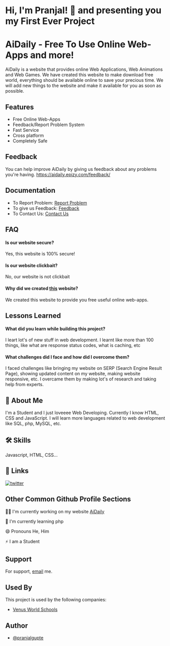 
# Hi, I'm Pranjal! 👋 and presenting you my First Ever Project


# AiDaily - Free To Use Online Web-Apps and more!

AiDaily is a website that provides online Web Applications, Web Animations and Web Games. We have created this website to make download free world, everything should be available online to save your precious time. We will add new things to the website and make it available for you as soon as possible.


## Features

- Free Online Web-Apps
- Feedback/Report Problem System
- Fast Service
- Cross platform
- Completely Safe

## Feedback

You can help improve AiDaily by giving us feedback about any problems you're having. https://aidaily.epizy.com/feedback/


## Documentation

- To Report Problem: [Report Problem](https://aidaily.epizy.com/report-problem/)
- To give us Feedback: [Feedback](https://aidaily.epizy.com/feedback/)
- To Contact Us: [Contact Us](pranjalagupte55555@gmail.com)


## FAQ

#### Is our website secure?

Yes, this website is 100% secure!

#### Is our website clickbait?

No, our website is not clickbait

#### Why did we created [this](https://aidaily.epizy.com) website?

We created this website to provide you free useful online web-apps.


## Lessons Learned

#### What did you learn while building this project?

I leart lot's of new stuff in web development. I learnt like more than 100 things, like what are response status codes, what is caching, etc

#### What challenges did I face and how did I overcome them?

I faced challenges like bringing my website on SERP (Search Engine Result Page), showing updated content on my website, making website responsive, etc. I overcame them by making lot's of research and taking help from experts.
## 🚀 About Me
I'm a Student and I just loveeee Web Developing. Currently I know HTML, CSS and JavaScript. I will learn more languages related to web development like SQL, php, MySQL, etc.


## 🛠 Skills
Javascript, HTML, CSS...


## 🔗 Links

[![twitter](https://img.shields.io/badge/twitter-1DA1F2?style=for-the-badge&logo=twitter&logoColor=white)](https://twitter.com/pranjalagupte)


## Other Common Github Profile Sections
👩‍💻 I'm currently working on my website [AiDaily](https://aidaily.epizy.com/)

🧠 I'm currently learning php

😄 Pronouns He, Him

⚡️ I am a Student


## Support

For support, [email](pranjalagupte55555@gmail.com) me.


## Used By

This project is used by the following companies:

- [Venus World Schools](https://venusworldschools.org/)


## Author

- [@pranjalgupte](https://www.github.com/Pranjal-Gupte)

